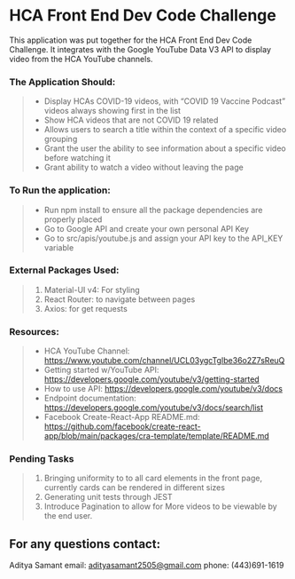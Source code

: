 # HCA Front End Dev Code Challenge

This application was put together for the HCA Front End Dev Code Challenge. 
It integrates with the Google YouTube Data V3 API to display video from the HCA YouTube channels.

### The Application Should:

> * Display HCAs COVID-19 videos, with “COVID 19 Vaccine Podcast” videos always showing first in the list
> * Show HCA videos that are not COVID 19 related
> * Allows users to search a title within the context of a specific video grouping
> * Grant the user the ability to see information about a specific video before watching it
> * Grant  ability to watch a video without leaving the page

### To Run the application:
> - Run npm install to ensure all the package dependencies are properly placed
> - Go to Google API and create your own personal API Key
> - Go to src/apis/youtube.js and assign your API key to the API_KEY variable

### External Packages Used:
> 1. Material-UI v4: For styling
> 2. React Router: to navigate between pages
> 3. Axios: for get requests

### Resources:
> - HCA YouTube Channel: https://www.youtube.com/channel/UCL03ygcTgIbe36o2Z7sReuQ
> - Getting started w/YouTube API: https://developers.google.com/youtube/v3/getting-started
> - How to use API: https://developers.google.com/youtube/v3/docs
> - Endpoint documentation: https://developers.google.com/youtube/v3/docs/search/list
> - Facebook Create-React-App README.md: https://github.com/facebook/create-react-app/blob/main/packages/cra-template/template/README.md


### Pending Tasks
> 1. Bringing uniformity to to all card elements in the front page, currently cards can be rendered in different sizes
> 2. Generating unit tests through JEST
> 3. Introduce Pagination to allow for More videos to be viewable by the end user.

## For any questions contact:
Aditya Samant
email: adityasamant2505@gmail.com
phone: (443)691-1619
